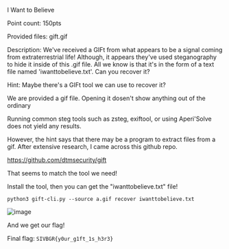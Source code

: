 I Want to Believe 

Point count: 150pts

Provided files: gift.gif

Description: We've received a GIFt from what appears to be a signal coming from extraterrestrial life! Although, it appears they've used steganography to hide it inside of this .gif file. All we know is that it's in the form of a text file named 'iwanttobelieve.txt'. Can you recover it?

Hint: Maybe there's a GIFt tool we can use to recover it?


We are provided a gif file. Opening it dosen't show anything out of the ordinary

Running common steg tools such as zsteg, exiftool, or using Aperi'Solve does not yield any results.

However, the hint says that there may be a program to extract files from a gif. After extensive research, I came across this github repo. 

https://github.com/dtmsecurity/gift

That seems to match the tool we need!

Install the tool, then you can get the "iwanttobelieve.txt" file!

`python3 gift-cli.py --source a.gif recover iwanttobelieve.txt`

![image](https://github.com/sa1181405/pbchocolate-private-writeup-making/assets/170969470/84d81019-e242-41ed-b6ea-25aedad66408)

And we get our flag!

Final flag: `SIVBGR{y0ur_g1ft_1s_h3r3}`
